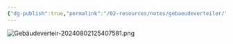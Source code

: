 ```yaml
---
{"dg-publish":true,"permalink":"/02-resources/notes/gebaeudeverteiler/","tags":["hardware","netzwerk/kabel"],"noteIcon":"","updated":"2025-07-12T13:31:41.297+02:00"}
---
```


![Gebäudeverteir-20240802125407581.png](/img/user/02%20-%20RESOURCES/Files/IMG/Geb%C3%A4udeverteir-20240802125407581.png)
